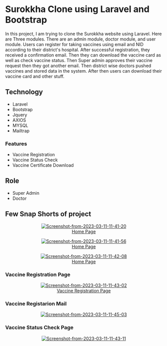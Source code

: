 # Surokkha Clone using Laravel and Bootstrap

In this project, I am trying to clone the Surokkha website using Laravel. Here are Three modules. There are an admin module, doctor module, and user module. Users can register for taking vaccines using email and NID according to their district's hospital. After successful registration, they received a confirmation email. Then they can download the vaccine card as well as check vaccine status. Then Super admin approves their vaccine request then they got another email. Then district wise doctors pushed vaccines and stored data in the system. After then users can download their vaccine card and other stuff.

## Technology
- Laravel 
- Bootstrap 
- Jquery
- AXIOS
- MYSQL
- Mailtrap

### Features 
- Vaccine Registration
- Vaccine Status Check
- Vaccine Certificate Download
## Role 
- Super Admin
- Doctor
## Few Snap Shorts of project
<p align="center"><a href="https://ibb.co/LgswPrr"><img src="https://i.ibb.co/JpSLdqq/Screenshot-from-2023-03-11-11-41-20.png" alt="Screenshot-from-2023-03-11-11-41-20" border="0"></a><br /><a target='_blank' href='https://poetandpoem.com/Julia-A-Moore/Dear-Love-Do-You-Remember'>Home Page</a><br /></p>

<p align="center"><a href="https://ibb.co/NSXyXYg"><img src="https://i.ibb.co/2NwkwK0/Screenshot-from-2023-03-11-11-41-56.png" alt="Screenshot-from-2023-03-11-11-41-56" border="0"></a><br /><a target='_blank' href='https://poetandpoem.com/Julia-A-Moore/Dear-Love-Do-You-Remember'>Home Page</a><br /></p>


<p align="center"><a href="https://ibb.co/y6MsQsG"><img src="https://i.ibb.co/D96KRKs/Screenshot-from-2023-03-11-11-42-08.png" alt="Screenshot-from-2023-03-11-11-42-08" border="0"></a><br /><a target='_blank' href='https://poetandpoem.com/Julia-A-Moore/Dear-Love-Do-You-Remember'>Home Page</a><br /></p>

### Vaccine Registration Page
<p align="center"><a href="https://ibb.co/3WNs6zM"><img src="https://i.ibb.co/K7qG4wL/Screenshot-from-2023-03-11-11-43-02.png" alt="Screenshot-from-2023-03-11-11-43-02" border="0"></a><br /><a target='_blank' href='https://poetandpoem.com/Julia-A-Moore/Dear-Love-Do-You-Remember'>Vaccine Registration Page</a><br /></p>

### Vaccine Registarion Mail
<p align="center"><a href="https://ibb.co/pxb6CT1"><img src="https://i.ibb.co/drjsnvf/Screenshot-from-2023-03-11-11-45-03.png" alt="Screenshot-from-2023-03-11-11-45-03" border="0"></a><br />

### Vaccine Status Check Page
<p align="center"><a href="ht
<p align="center"><a href="https://ibb.co/XLp24xX"><img src="https://i.ibb.co/QQnbcv9/Screenshot-from-2023-03-11-11-43-11.png" alt="Screenshot-from-2023-03-11-11-43-11" border="0"></a><br />

